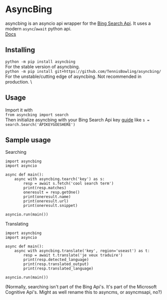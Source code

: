 # AsyncBing
asyncbing is an asyncio api wrapper for the [Bing Search Api](https://www.microsoft.com/en-us/bing/apis/bing-web-search-api). It uses a modern `async`/`await` python api. \
[Docs](https://asyncbing.readthedocs.io/en/latest/)

## Installing

`python -m pip install asyncbing` \
For the stable version of asyncbing. \
`python -m pip install git+https://github.com/TennisBowling/asyncbing/` \
For the unstable/cutting edge of asyncbing. Not recommended in production. \

## Usage

Import it with \
`from asyncbing import search` \
Then initialize asyncbing with your Bing Search Api key [guide](https://docs.microsoft.com/en-us/bing/search-apis/bing-web-search/create-bing-search-service-resource) like
`s = search.Search('APIKEYGOESHERE')`


## Sample usage
Searching
```
import asyncbing
import asyncio

async def main():
    async with asyncbing.tearch('key') as s:
        resp = await s.fetch('cool search term')
        print(resp.matches)
        oneresult = resp.getOne()
        print(oneresult.name)
        print(oneresult.url)
        print(oneresult.snippet)

asyncio.run(main())
```
Translating

```
import asyncbing
import asyncio

async def main():
    async with asyncbing.translate('key', region='useast') as t:
        resp = await t.translate('je veux traduire')
        print(resp.detected_language)
        print(resp.translated_output)
        print(resp.translated_language)

asyncio.run(main())
```



(Normally, searching isn't part of the Bing Api's. It's part of the Microsoft Cognitive Api's. Might as well rename this to asyncms, or asyncmsapi, no?)
